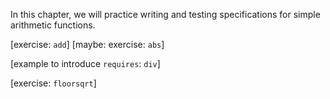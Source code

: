 In this chapter, we will practice writing and testing specifications for simple arithmetic functions.

[exercise: `add`]
[maybe: exercise: `abs`]

[example to introduce `requires`: `div`]

[exercise: `floorsqrt`]